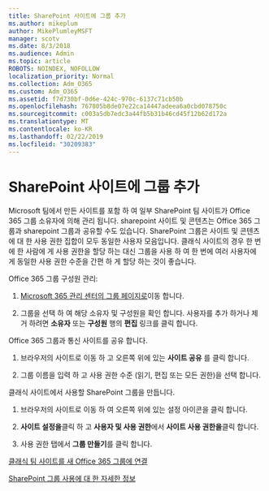```yaml
---
title: SharePoint 사이트에 그룹 추가
ms.author: mikeplum
author: MikePlumleyMSFT
manager: scotv
ms.date: 8/3/2018
ms.audience: Admin
ms.topic: article
ROBOTS: NOINDEX, NOFOLLOW
localization_priority: Normal
ms.collection: Adm_O365
ms.custom: Adm_O365
ms.assetid: f7d730bf-0d6e-424c-970c-6137c71cb50b
ms.openlocfilehash: 767805b8de07e22ca14447adeea6a0cbd078750c
ms.sourcegitcommit: c003a5db7edc3a44fb5b31b46cd45f12b62d172a
ms.translationtype: MT
ms.contentlocale: ko-KR
ms.lasthandoff: 02/22/2019
ms.locfileid: "30209383"
---
```

# <a name="add-a-group-to-a-sharepoint-site"></a>SharePoint 사이트에 그룹 추가

Microsoft 팀에서 만든 사이트를 포함 하 여 일부 SharePoint 팀 사이트가 Office 365 그룹 소유자에 의해 관리 됩니다. sharepoint 사이트 및 콘텐츠는 Office 365 그룹과 sharepoint 그룹과 공유할 수도 있습니다. SharePoint 그룹은 사이트 및 콘텐츠에 대 한 사용 권한 집합이 모두 동일한 사용자 모음입니다. 클래식 사이트의 경우 한 번에 한 사람에 게 사용 권한을 할당 하는 대신 그룹을 사용 하 여 한 번에 여러 사용자에 게 동일한 사용 권한 수준을 간편 하 게 할당 하는 것이 좋습니다.
  
Office 365 그룹 구성원 관리:
  
1. [Microsoft 365 관리 센터의 그룹 페이지로](https://portal.office.com/adminportal/home#/groups)이동 합니다.
    
2. 그룹을 선택 하 여 해당 소유자 및 구성원을 확인 합니다. 사용자를 추가 하거나 제거 하려면 **소유자** 또는 **구성원** 행의 **편집** 링크를 클릭 합니다. 
    
Office 365 그룹과 통신 사이트를 공유 합니다.
  
1. 브라우저의 사이트로 이동 하 고 오른쪽 위에 있는 **사이트 공유** 를 클릭 합니다. 
    
2. 그룹 이름을 입력 하 고 사용 권한 수준 (읽기, 편집 또는 모든 권한)을 선택 합니다.
    
클래식 사이트에서 사용할 SharePoint 그룹을 만듭니다.
  
1. 브라우저의 사이트로 이동 하 여 오른쪽 위에 있는 설정 아이콘을 클릭 합니다.
    
2. **사이트 설정을**클릭 하 고 **사용자 및 사용 권한**에서 **사이트 사용 권한을**클릭 합니다.
    
3. 사용 권한 탭에서 **그룹 만들기**를 클릭 합니다.
    
[클래식 팀 사이트를 새 Office 365 그룹에 연결](https://go.microsoft.com/fwlink/?linkid=2008654)
  
[SharePoint 그룹 사용에 대 한 자세한 정보](https://go.microsoft.com/fwlink/?linkid=874658)
  

